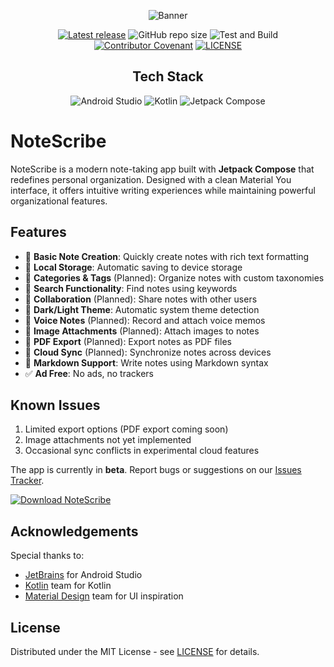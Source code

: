 <div align="center">

![Banner](/images/notescribe-banner.png "NoteScribe Banner")

[![Latest release](https://img.shields.io/github/v/release/ulite-Amr/NoteScribe?include_prereleases&label=latest%20release&style=for-the-badge)](https://github.com/ulite-Amr/NoteScribe/releases/latest)
![GitHub repo size](https://img.shields.io/github/repo-size/ulite-Amr/NoteScribe?style=for-the-badge)
![Test and Build](https://img.shields.io/github/actions/workflow/status/ulite-Amr/NoteScribe/android.yml?style=for-the-badge&logo=github)
[![Contributor Covenant](https://img.shields.io/badge/Contributor%20Covenant-2.1-4baaaa.svg?style=for-the-badge)](https://github.com/ulite-Amr/NoteScribe/blob/main/CODE_OF_CONDUCT.md)
[![LICENSE](https://img.shields.io/github/license/ulite-Amr/NoteScribe?color=blue&style=for-the-badge)](https://github.com/ulite-Amr/NoteScribe/blob/main/LICENSE)

## Tech Stack
![Android Studio](https://img.shields.io/badge/Android%20Studio-3DDC84?logo=android-studio&logoColor=white)
![Kotlin](https://img.shields.io/badge/Kotlin-7F52FF?logo=kotlin&logoColor=white)
![Jetpack Compose](https://img.shields.io/badge/Jetpack%20Compose-000000?logo=jetpackcompose&logoColor=white)
</div>

# NoteScribe

NoteScribe is a modern note-taking app built with **Jetpack Compose** that redefines personal organization. Designed with a clean Material You interface, it offers intuitive writing experiences while maintaining powerful organizational features.

## Features
- 🔄 **Basic Note Creation**: Quickly create notes with rich text formatting
- 🔄 **Local Storage**: Automatic saving to device storage
- 🔄 **Categories & Tags** (Planned): Organize notes with custom taxonomies
- 🔄 **Search Functionality**: Find notes using keywords
- 🔄 **Collaboration** (Planned): Share notes with other users
- 🔄 **Dark/Light Theme**: Automatic system theme detection
- 🔄 **Voice Notes** (Planned): Record and attach voice memos
- 🔄 **Image Attachments** (Planned): Attach images to notes
- 🔄 **PDF Export** (Planned): Export notes as PDF files
- 🔄 **Cloud Sync** (Planned): Synchronize notes across devices
- 🔄 **Markdown Support**: Write notes using Markdown syntax
- ✅ **Ad Free**: No ads, no trackers

## Known Issues
1. Limited export options (PDF export coming soon)
2. Image attachments not yet implemented
3. Occasional sync conflicts in experimental cloud features

The app is currently in **beta**. Report bugs or suggestions on our [Issues Tracker](https://github.com/ulite-Amr/NoteScribe/issues).

[![Download NoteScribe](https://img.shields.io/badge/Download-NoteScribe-blue?style=for-the-badge)](https://github.com/ulite-Amr/NoteScribe/releases/latest)

## Acknowledgements
Special thanks to:
- [JetBrains](https://www.jetbrains.com/) for Android Studio
- [Kotlin](https://kotlinlang.org/) team for Kotlin
- [Material Design](https://m3.material.io/) team for UI inspiration

## License
Distributed under the MIT License - see [LICENSE](https://github.com/ulite-Amr/NoteScribe/blob/main/LICENSE) for details.